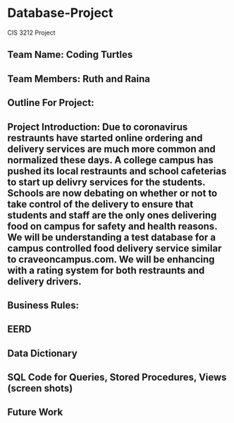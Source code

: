 # Database-Project
CIS 3212 Project
## Team Name: Coding Turtles
## Team Members: Ruth and Raina
## Outline For Project:
## Project Introduction: Due to coronavirus restraunts have started online ordering and delivery services are much more common and normalized these days. A college campus has pushed its local restraunts and school cafeterias to start up delivry services for the students. Schools are now debating on whether or not to take control of the delivery to ensure that students and staff are the only ones delivering food on campus for safety and health reasons. We will be understanding a test database for a campus controlled food delivery service similar to craveoncampus.com. We will be enhancing with a rating system for both restraunts and delivery drivers. 
## Business Rules: 

## EERD
## Data Dictionary
## SQL Code for Queries, Stored Procedures, Views (screen shots)
## Future Work
